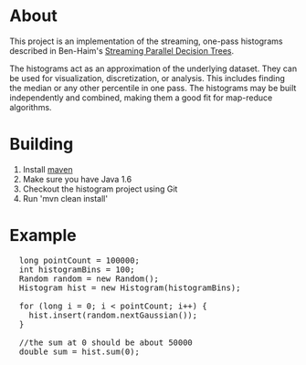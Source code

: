 # About

This project is an implementation of the streaming, one-pass histograms described in Ben-Haim's [Streaming Parallel Decision Trees](http://jmlr.csail.mit.edu/papers/v11/ben-haim10a.html).

The histograms act as an approximation of the underlying dataset.  They can be used for visualization, discretization, or analysis.  This includes finding the median or any other percentile in one pass.  The histograms may be built independently and combined, making them a good fit for map-reduce algorithms.

# Building

1. Install [maven](http://maven.apache.org/)
2. Make sure you have Java 1.6
3. Checkout the histogram project using Git
4. Run 'mvn clean install'

# Example

<pre>
  long pointCount = 100000;
  int histogramBins = 100;
  Random random = new Random();
  Histogram hist = new Histogram(histogramBins);

  for (long i = 0; i &lt pointCount; i++) {
    hist.insert(random.nextGaussian());
  }

  //the sum at 0 should be about 50000
  double sum = hist.sum(0);
</pre>
